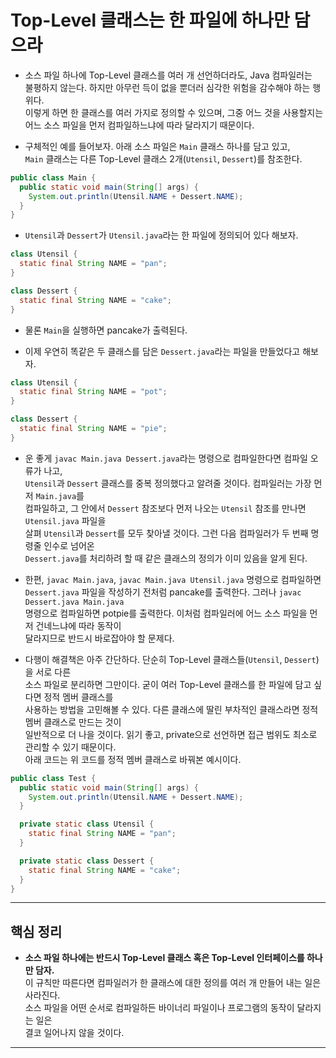 # Top-Level 클래스는 한 파일에 하나만 담으라

- 소스 파일 하나에 Top-Level 클래스를 여러 개 선언하더라도, Java 컴파일러는  
  불평하지 않는다. 하지만 아무런 득이 없을 뿐더러 심각한 위험을 감수해야 하는 행위다.  
  이렇게 하면 한 클래스를 여러 가지로 정의할 수 있으며, 그중 어느 것을 사용할지는  
  어느 소스 파일을 먼저 컴파일하느냐에 따라 달라지기 때문이다.

- 구체적인 예를 들어보자. 아래 소스 파일은 `Main` 클래스 하나를 담고 있고,  
  `Main` 클래스는 다른 Top-Level 클래스 2개(`Utensil`, `Dessert`)를 참조한다.

```java
public class Main {
  public static void main(String[] args) {
    System.out.println(Utensil.NAME + Dessert.NAME);
  }
}
```

- `Utensil`과 `Dessert`가 `Utensil.java`라는 한 파일에 정의되어 있다 해보자.

```java
class Utensil {
  static final String NAME = "pan";
}

class Dessert {
  static final String NAME = "cake";
}
```

- 물론 `Main`을 실행하면 pancake가 출력된다.

- 이제 우연히 똑같은 두 클래스를 담은 `Dessert.java`라는 파일을 만들었다고 해보자.

```java
class Utensil {
  static final String NAME = "pot";
}

class Dessert {
  static final String NAME = "pie";
}
```

- 운 좋게 `javac Main.java Dessert.java`라는 명령으로 컴파일한다면 컴파일 오류가 나고,  
  `Utensil`과 `Dessert` 클래스를 중복 정의했다고 알려줄 것이다. 컴파일러는 가장 먼저 `Main.java`를  
  컴파일하고, 그 안에서 `Dessert` 참조보다 먼저 나오는 `Utensil` 참조를 만나면 `Utensil.java` 파일을  
  살펴 `Utensil`과 `Dessert`를 모두 찾아낼 것이다. 그런 다음 컴파일러가 두 번째 명령줄 인수로 넘어온  
  `Dessert.java`를 처리하려 할 때 같은 클래스의 정의가 이미 있음을 알게 된다.

- 한편, `javac Main.java`, `javac Main.java Utensil.java` 명령으로 컴파일하면  
  `Dessert.java` 파일을 작성하기 전처럼 pancake를 출력한다. 그러나 `javac Dessert.java Main.java`  
  명령으로 컴파일하면 potpie를 출력한다. 이처럼 컴파일러에 어느 소스 파일을 먼저 건네느냐에 따라 동작이  
  달라지므로 반드시 바로잡아야 할 문제다.

- 다행이 해결책은 아주 간단하다. 단순히 Top-Level 클래스들(`Utensil`, `Dessert`)을 서로 다른  
  소스 파일로 분리하면 그만이다. 굳이 여러 Top-Level 클래스를 한 파일에 담고 싶다면 정적 멤버 클래스를  
  사용하는 방법을 고민해볼 수 있다. 다른 클래스에 딸린 부차적인 클래스라면 정적 멤버 클래스로 만드는 것이  
  일반적으로 더 나을 것이다. 읽기 좋고, private으로 선언하면 접근 범위도 최소로 관리할 수 있기 때문이다.  
  아래 코드는 위 코드를 정적 멤버 클래스로 바꿔본 예시이다.

```java
public class Test {
  public static void main(String[] args) {
    System.out.println(Utensil.NAME + Dessert.NAME);
  }

  private static class Utensil {
    static final String NAME = "pan";
  }

  private static class Dessert {
    static final String NAME = "cake";
  }
}
```

---

## 핵심 정리

- **소스 파일 하나에는 반드시 Top-Level 클래스 혹은 Top-Level 인터페이스를 하나만 담자.**  
  이 규칙만 따른다면 컴파일러가 한 클래스에 대한 정의를 여러 개 만들어 내는 일은 사라진다.  
  소스 파일을 어떤 순서로 컴파일하든 바이너리 파일이나 프로그램의 동작이 달라지는 일은  
  결코 일어나지 않을 것이다.

---
